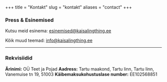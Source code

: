 +++
title = "Kontakt"
slug = "kontakt"
aliases = "contact"
+++

### Press & Esinemised
Kutsu meid esinema: esinemised@kaisalingthing.ee

Kõik muud teemad: info@kaisalingthing.ee

---

### Rekvisiidid

**Ärinimi:** OÜ Teet ja Pojad
**Aadress:** Tartu maakond, Tartu linn, Tartu linn, Vanemuise tn 19, 51003 
**Käibemaksukohustuslase number:** EE102568851 
